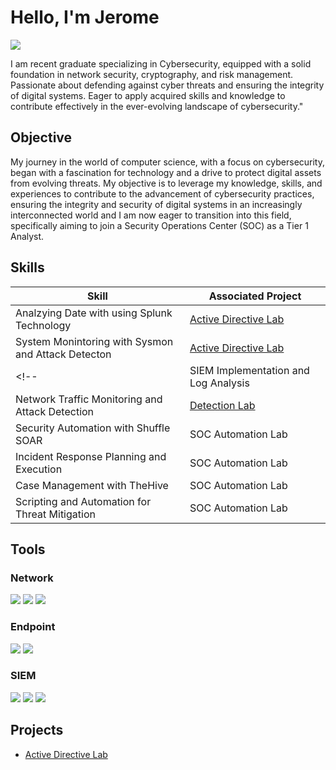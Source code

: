 # Hello, I'm Jerome
<a href="https://www.linkedin.com/in/jerome-lodge-b464b1233/"><img src="https://img.shields.io/badge/-LinkedIn-0072b1?&style=for-the-badge&logo=linkedin&logoColor=white" /></a>

<!--[Brief Introduction]-->

I am recent graduate specializing in Cybersecurity, equipped with a solid foundation in network security, cryptography, and risk management. Passionate about defending against cyber threats and ensuring the integrity of digital systems. Eager to apply acquired skills and knowledge to contribute effectively in the ever-evolving landscape of cybersecurity."

## Objective
<!--[Provide Objective]-->

My journey in the world of computer science, with a focus on cybersecurity, began with a fascination for technology and a drive to protect digital assets from evolving threats. My objective is to leverage my knowledge, skills, and experiences to contribute to the advancement of cybersecurity practices, ensuring the integrity and security of digital systems in an increasingly interconnected world and I am now eager to transition into this field, specifically aiming to join a Security Operations Center (SOC) as a Tier 1 Analyst.

## Skills
<!--[Provide skills and associated project. Make sure to hyperlink the project - Remove this afterwards]] -->

| Skill                                         | Associated Project         |
|-----------------------------------------------|----------------------------|
| Analzying Date with using Splunk Technology    | <a href="https://github.com/3RR0b0t/Active-Directory-Lab">Active Directive Lab</a>|
| System Monintoring with Sysmon and Attack Detecton | <a href="https://github.com/3RR0b0t/Active-Directory-Lab">Active Directive Lab</a>| 
<!--| SIEM Implementation and Log Analysis          | <a href="https://google.com">Detection Lab</a>|
| Network Traffic Monitoring and Attack Detection | <a href="https://google.com">Detection Lab</a>|
| Security Automation with Shuffle SOAR         | SOC Automation Lab|
| Incident Response Planning and Execution      | SOC Automation Lab|
| Case Management with TheHive                  | SOC Automation Lab|
| Scripting and Automation for Threat Mitigation | SOC Automation Lab|-->



## Tools
<!--[Provide tools and break them down into categories. Use ChatGPT to help create the link - Remove this afterwards]]-->

### Network
<div>
    <img src="https://img.shields.io/badge/-Wireshark-1679A7?&style=for-the-badge&logo=Wireshark&logoColor=white" />
    <img src="https://img.shields.io/badge/-Suricata-EF3B2D?&style=for-the-badge&logo=Suricata&logoColor=white" />
    <img src="https://img.shields.io/badge/-Zeek-777BB4?&style=for-the-badge&logo=Zeek&logoColor=white" />
</div>

### Endpoint
<div>
    <img src="https://img.shields.io/badge/-Microsoft_Defender_for_Endpoint-00A4EF?&style=for-the-badge&logo=Microsoft&logoColor=white" />
    <img src="https://img.shields.io/badge/-Velociraptor-4B275F?&style=for-the-badge&logo=Velociraptor&logoColor=white" />
</div>

### SIEM
<div>
    <img src="https://img.shields.io/badge/-Microsoft_Sentinel-0078D4?&style=for-the-badge&logo=Microsoft&logoColor=white" />
    <img src="https://img.shields.io/badge/-Splunk-000000?&style=for-the-badge&logo=Splunk&logoColor=white" />
    <img src="https://img.shields.io/badge/-Elastic-005571?&style=for-the-badge&logo=Elastic&logoColor=white" />
</div>

<!--## Certifications
<!--[Provide certifications that you have obtained. Use ChatGPT to help create the link - Remove this afterwards]]
<div>
<!-- <img src="https://img.shields.io/badge/-Security%2B-FF0000?&style=for-the-badge&logo=CompTIA&logoColor=white" /> -->
<!-- <img src="https://img.shields.io/badge/-Network%2B-007ACC?&style=for-the-badge&logo=CompTIA&logoColor=white" /> -->
<!-- <img src="https://img.shields.io/badge/-A%2B-4D4D4D?&style=for-the-badge&logo=CompTIA&logoColor=white" /> -->
<!-- <img src="https://img.shields.io/badge/-CDSA-006400?&style=for-the-badge&logoColor=white" /> -->
<!-- <img src="https://img.shields.io/badge/-CCD-000080?&style=for-the-badge&logoColor=white" /> -->
<!-- </div> -->

## Projects
-  <a href="https://github.com/3RR0b0t/Active-Directory-Lab">Active Directive Lab</a>
<!-- - Detection Lab
- SOC Automation Project

